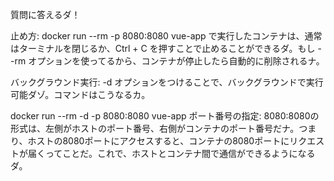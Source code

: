 質問に答えるダ！

止め方: docker run --rm -p 8080:8080 vue-app で実行したコンテナは、通常はターミナルを閉じるか、Ctrl + C を押すことで止めることができるダ。もし --rm オプションを使ってるから、コンテナが停止したら自動的に削除されるナ。

バックグラウンド実行: -d オプションをつけることで、バックグラウンドで実行可能ダゾ。コマンドはこうなるカ。

docker run --rm -d -p 8080:8080 vue-app
ポート番号の指定: 8080:8080の形式は、左側がホストのポート番号、右側がコンテナのポート番号だナ。つまり、ホストの8080ポートにアクセスすると、コンテナの8080ポートにリクエストが届くってことだ。これで、ホストとコンテナ間で通信ができるようになるダ。